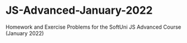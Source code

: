 # JS-Advanced-January-2022
 Homework and Exercise Problems for the SoftUni JS Advanced Course (January 2022)
